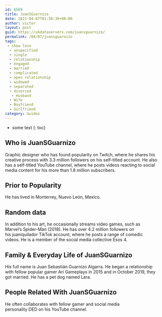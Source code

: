 ```yaml
---
id: 6569
title: JuanSGuarnizo
date: 2021-04-07T01:50:36+00:00
author: victor
layout: post
guid: https://ukdataservers.com/juansguarnizo/
permalink: /04/07/juansguarnizo
tags:
 - show love
  - unspecified
  - single
  - relationship
  - engaged
  - married
  - complicated
  - open relationship
  - widowed
  - separated
  - divorced
   - Husband
  - Wife
  - Boyfriend
  - Girlfriend
category: Guides
---
```


* some text
{: toc}


## Who is JuanSGuarnizo



Graphic designer who has found popularity on Twitch, where he shares his creative process with 3.3 million followers on his self-titled account. He also has a self-titled YouTube channel, where he posts videos reacting to social media content for his more than 1.8 million subscribers. 

                
                
                
## Prior to Popularity



He has lived in Monterrey, Nuevo León, Mexico. 

                
                
                
## Random data



In addition to his art, he occasionally streams video games, such as Marvel&#8217;s Spider-Man (2018). He has over 4.2 million followers on his juaniquilador TikTok account, where he posts a range of comedic videos. He is a member of the social media collective Esos 4.

                
                
                
## Family & Everyday Life of JuanSGuarnizo



His full name is Juan Sebastián Guarnizo Algarra. He began a relationship with fellow popular gamer Ari Gameplays in 2015 and in October 2019, they got married. He has a pet dog named Lara. 

                
                
                
## People Related With JuanSGuarnizo



He often collaborates with fellow gamer and social media personality DED on his YouTube channel.

                
              
            
          
          
          
